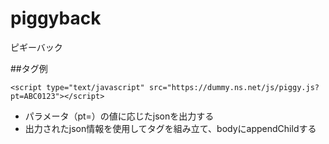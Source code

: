# piggyback
ピギーバック

##タグ例
```
<script type="text/javascript" src="https://dummy.ns.net/js/piggy.js?pt=ABC0123"></script>
```

* パラメータ（pt=）の値に応じたjsonを出力する
* 出力されたjson情報を使用してタグを組み立て、bodyにappendChildする
